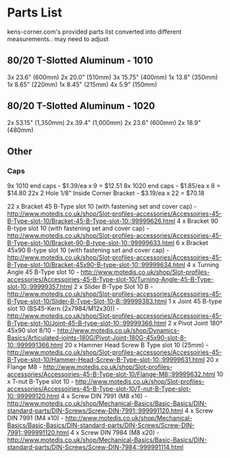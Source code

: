# Parts List
kens-corner.com's provided parts list converted into different measurements.. may need to adjust

## 80/20 T-Slotted Aluminum - 1010

3x 23.6" (600mm)
2x 20.0" (510mm)
3x 15.75" (400mm)
1x 13.8" (350mm)
1x 8.65" (220mm)
1x 8.45" (215mm)
4x 5.9" (150mm)

## 80/20 T-Slotted Aluminum - 1020

2x 53.15" (1,350mm)
2x 39.4" (1,000mm)
2x 23.6" (600mm)
2x 18.9" (480mm)

## Other

### Caps

9x 1010 end caps - $1.39/ea x 9 = $12.51
8x 1020 end caps - $1.85/ea x 8 = $14.80
22x 2 Hole 1/8" Inside Corner Bracket - $3.19/ea x 22 = $70.18


22 x Bracket 45 B-Type slot 10 (with fastening set and cover cap) - http://www.motedis.co.uk/shop/Slot-profiles-accessories/Accessoiries-45-B-Type-slot-10/Bracket-45-B-Type-slot-10::99999626.html
4 x Bracket 90 B-type slot 10 (with fastening set and cover cap) - http://www.motedis.co.uk/shop/Slot-profiles-accessories/Accessoiries-45-B-Type-slot-10/Bracket-90-B-type-slot-10::99999633.html
6 x Bracket 45x90 B-type slot 10 (with fastening set and cover cap) - http://www.motedis.co.uk/shop/Slot-profiles-accessories/Accessoiries-45-B-Type-slot-10/Bracket-45x90-B-type-slot-10::99999634.html
4 x Turning Angle 45 B-Type slot 10 - http://www.motedis.co.uk/shop/Slot-profiles-accessories/Accessoiries-45-B-Type-slot-10/Turning-Angle-45-B-Type-slot-10::99999357.html
2 x Slider B-Type Slot 10 B - http://www.motedis.co.uk/shop/Slot-profiles-accessories/Accessoiries-45-B-Type-slot-10/Slider-B-Type-Slot-10-B::99999383.html
1 x Joint 45 B-type slot 10 (BS45-Kern (2x7984/M12x30)) - http://www.motedis.co.uk/shop/Slot-profiles-accessories/Accessoiries-45-B-Type-slot-10/Joint-45-B-type-slot-10::99999366.html
2 x Pivot Joint 180° 45x90 slot 8/10 - http://www.motedis.co.uk/shop/Dynamics-Basics/Articulated-joints-180G/Pivot-Joint-180G-45x90-slot-8-10::999991366.html
20 x Hammer Head Screw B Type slot 10 (25mm) - http://www.motedis.co.uk/shop/Slot-profiles-accessories/Accessoiries-45-B-Type-slot-10/Hammer-Head-Screw-B-Type-slot-10::99999631.html
20 x Flange M8 - http://www.motedis.co.uk/shop/Slot-profiles-accessories/Accessoiries-45-B-Type-slot-10/Flange-M8::99999632.html
10 x T-nut B-Type slot 10 - http://www.motedis.co.uk/shop/Slot-profiles-accessories/Accessoiries-45-B-Type-slot-10/T-nut-B-Type-slot-10::99999120.html
4 x Screw DIN 7991 (M8 x16) - http://www.motedis.co.uk/shop/Mechanical-Basics/Basic-Basics/DIN-standard-parts/DIN-Screws/Screw-DIN-7991::999991120.html
4 x Screw DIN 7991 (M4 x10) - http://www.motedis.co.uk/shop/Mechanical-Basics/Basic-Basics/DIN-standard-parts/DIN-Screws/Screw-DIN-7991::999991120.html
4 x Screw DIN 7984 (M8 x20) - http://www.motedis.co.uk/shop/Mechanical-Basics/Basic-Basics/DIN-standard-parts/DIN-Screws/Screw-DIN-7984::999991114.html
